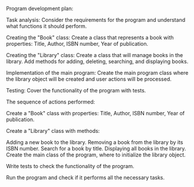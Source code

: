 Program development plan:

Task analysis: Consider the requirements for the program and understand what functions it should perform.

Creating the "Book" class: Create a class that represents a book with properties: Title, Author, ISBN number, Year of publication.

Creating the "Library" class: Create a class that will manage books in the library. Add methods for adding, deleting, searching, and displaying books.

Implementation of the main program: Create the main program class where the library object will be created and user actions will be processed.

Testing: Cover the functionality of the program with tests.

The sequence of actions performed:

Create a "Book" class with properties: Title, Author, ISBN number, Year of publication.

Create a "Library" class with methods:

Adding a new book to the library.
Removing a book from the library by its ISBN number.
Search for a book by title.
Displaying all books in the library.
Create the main class of the program, where to initialize the library object.

Write tests to check the functionality of the program.

Run the program and check if it performs all the necessary tasks.
